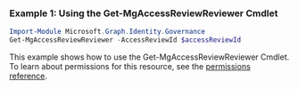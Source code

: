 ### Example 1: Using the Get-MgAccessReviewReviewer Cmdlet
```powershell
Import-Module Microsoft.Graph.Identity.Governance
Get-MgAccessReviewReviewer -AccessReviewId $accessReviewId
```
This example shows how to use the Get-MgAccessReviewReviewer Cmdlet.
To learn about permissions for this resource, see the [permissions reference](/graph/permissions-reference).
